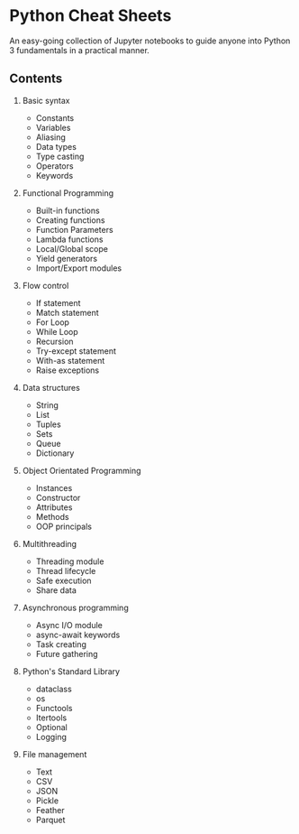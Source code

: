 # Python Cheat Sheets

An easy-going collection of Jupyter notebooks to guide anyone into Python 3 fundamentals in a practical manner.

## Contents

1. Basic syntax
   * Constants
   * Variables
   * Aliasing
   * Data types
   * Type casting
   * Operators
   * Keywords

2. Functional Programming
   * Built-in functions
   * Creating functions
   * Function Parameters
   * Lambda functions
   * Local/Global scope
   * Yield generators
   * Import/Export modules

3. Flow control
    * If statement
    * Match statement
    * For Loop
    * While Loop
    * Recursion
    * Try-except statement
    * With-as statement
    * Raise exceptions

4. Data structures
   * String
   * List
   * Tuples
   * Sets
   * Queue
   * Dictionary

5. Object Orientated Programming
   * Instances
   * Constructor
   * Attributes
   * Methods
   * OOP principals

6. Multithreading
   * Threading module
   * Thread lifecycle
   * Safe execution
   * Share data

7. Asynchronous programming
   * Async I/O module
   * async-await keywords
   * Task creating
   * Future gathering

8. Python's Standard Library
   * dataclass
   * os
   * Functools
   * Itertools
   * Optional
   * Logging

9. File management
    * Text
    * CSV
    * JSON
    * Pickle
    * Feather
    * Parquet
